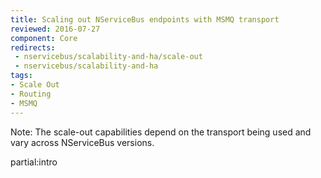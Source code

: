 ```yaml
---
title: Scaling out NServiceBus endpoints with MSMQ transport
reviewed: 2016-07-27
component: Core
redirects:
 - nservicebus/scalability-and-ha/scale-out
 - nservicebus/scalability-and-ha
tags:
- Scale Out
- Routing
- MSMQ
---
```


Note: The scale-out capabilities depend on the transport being used and vary across NServiceBus versions.

partial:intro